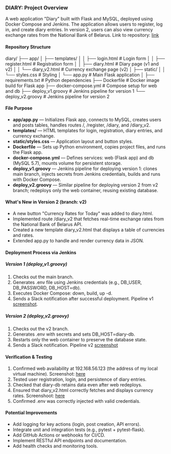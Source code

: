 ### DIARY: Project Overview

A web application "Diary" built with Flask and MySQL, deployed using Docker Compose and Jenkins.
The application allows users to register, log in, and create diary entries. In version 2, users can also view currency exchange rates from the National Bank of Belarus.
Link to repository: [link](https://github.com/daschinskiy/diary "link")

#### Repository Structure

diary/
├── app/
│   ├── templates/
│   │   ├── login.html        # Login form
│   │   ├── register.html     # Registration form
│   │   ├── diary.html        # Diary page (v1 and v2)
│   │   └── diary_v2.html     # Currency exchange page (v2)
│   ├── static/
│   │   └── styles.css        # Styling
│   └── app.py                # Main Flask application
│
├── requirements.txt          # Python dependencies
├── Dockerfile                # Docker image build for Flask app
├── docker-compose.yml        # Compose setup for web and db
├── deploy_v1.groovy          # Jenkins pipeline for version 1
└── deploy_v2.groovy          # Jenkins pipeline for version 2

#### File Purpose
* **app/app.py** — Initializes Flask app, connects to MySQL, creates users and posts tables, handles routes /, /register, /diary, and /diary_v2.
* **templates/** — HTML templates for login, registration, diary entries, and currency exchange.
* **static/styles.css** — Application layout and button styles.
* **Dockerfile** — Sets up Python environment, copies project files, and runs the Flask app.
* **docker-compose.yml** — Defines services: web (Flask app) and db (MySQL 5.7), mounts volume for persistent storage.
* **deploy_v1.groovy** — Jenkins pipeline for deploying version 1: clones main branch, injects secrets from Jenkins credentials, builds and runs with Docker Compose.
* **deploy_v2.groovy** — Similar pipeline for deploying version 2 from v2 branch; redeploys only the web container, reusing existing database.

#### What's New in Version 2 (branch: v2)
* A new button "Currency Rates for Today" was added to diary.html.
* Implemented route /diary_v2 that fetches real-time exchange rates from the National Bank of Belarus API.
* Created a new template diary_v2.html that displays a table of currencies and rates.
* Extended app.py to handle and render currency data in JSON.

#### Deployment Process via Jenkins
##### Version 1 (deploy_v1.groovy)
1. Checks out the main branch.
2. Generates .env file using Jenkins credentials (e.g., DB_USER, DB_PASSWORD, DB_HOST=db).
3. Executes Docker Compose: down, build, up -d.
4. Sends a Slack notification after successful deployment.
Pipeline v1 [screenshot](https://drive.google.com/file/d/1tFYP317UaEEdhmcetZWgRzKH_1T44lPu/view?usp=sharing "screenshot").

##### Version 2 (deploy_v2.groovy)
1. Checks out the v2 branch.
2. Generates .env with secrets and sets DB_HOST=diary-db.
3. Restarts only the web container to preserve the database state.
4. Sends a Slack notification.
Pipeline v2 [screenshot](https://drive.google.com/file/d/1As1zwAqbYkD5M9FK6ckR_6Wk11Wwayob/view?usp=sharing "screenshot")

#### Verification & Testing
1. Confirmed web availability at 192.168.56.123 (the address of my local virtual machine). Screenshot: [here](https://drive.google.com/file/d/1A5dLkPuHTCAwgGFXTcxImN2qKF4gVkLn/view?usp=sharing "here")
2. Tested user registration, login, and persistence of diary entries.
3. Checked that diary-db retains data even after web redeploys.
4. Ensured that diary_v2.html correctly fetches and displays currency rates. Screenshoot: [here](https://drive.google.com/file/d/1524V0UlyeKw7xJanmjIjbn5M71Qa_CJo/view?usp=sharing "here")
5. Confirmed .env was correctly injected with valid credentials.

#### Potential Improvements
* Add logging for key actions (login, post creation, API errors).
* Integrate unit and integration tests (e.g., pytest + pytest-flask).
* Add GitHub Actions or webhooks for CI/CD.
* Implement RESTful API endpoints and documentation.
* Add health checks and monitoring tools.
